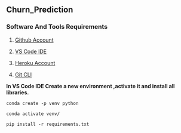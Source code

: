## Churn_Prediction

### Software And Tools Requirements

1. [Github Account](https://github.com)

2. [VS Code IDE](https://code.visualstudio.com/)

3. [Heroku Account](https://heroku.com)

4. [Git CLI](https://git-scm.com/downloads)

**In VS Code IDE Create a new environment ,activate it and install all libraries.**

```
conda create -p venv python 

conda activate venv/ 

pip install -r requirements.txt

```